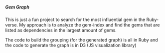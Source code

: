 ##### Gem Graph 
This is just a fun project to search for the most influential gem in the 
Ruby-verse. My approach is to analyze the gem-index and find the gems that
are listed as dependencies in the largest amount of gems. 

The code to build the grouping (for the generated graph) is all in Ruby and
the code to generate the graph is in D3 (JS visualization library)
